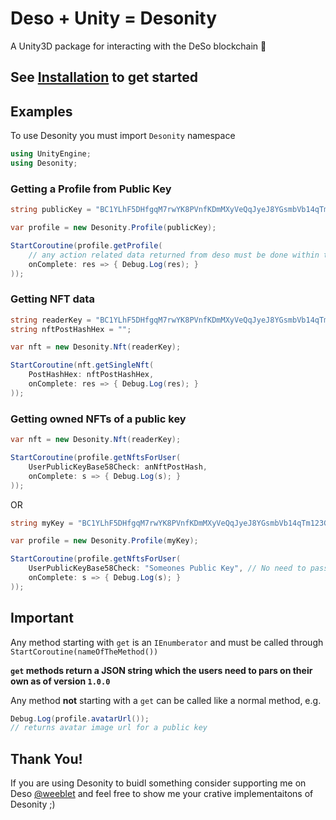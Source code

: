 # Deso + Unity = Desonity

A Unity3D package for interacting with the DeSo blockchain 💎

## See [Installation](Installation/install.md) to get started

## Examples

To use Desonity you must import `Desonity` namespace

```cs
using UnityEngine;
using Desonity;
```

### Getting a Profile from Public Key

```cs
string publicKey = "BC1YLhF5DHfgqM7rwYK8PVnfKDmMXyVeQqJyeJ8YGsmbVb14qTm123G";

var profile = new Desonity.Profile(publicKey);

StartCoroutine(profile.getProfile(
    // any action related data returned from deso must be done within this block of code
    onComplete: res => { Debug.Log(res); }
));
```

### Getting NFT data

```cs
string readerKey = "BC1YLhF5DHfgqM7rwYK8PVnfKDmMXyVeQqJyeJ8YGsmbVb14qTm123G";
string nftPostHashHex = "";

var nft = new Desonity.Nft(readerKey);

StartCoroutine(nft.getSingleNft(
    PostHashHex: nftPostHashHex,
    onComplete: res => { Debug.Log(res); }
));
```

### Getting owned NFTs of a public key

```cs
var nft = new Desonity.Nft(readerKey);

StartCoroutine(profile.getNftsForUser(
    UserPublicKeyBase58Check: anNftPostHash,
    onComplete: s => { Debug.Log(s); }
));
```

OR

```cs
string myKey = "BC1YLhF5DHfgqM7rwYK8PVnfKDmMXyVeQqJyeJ8YGsmbVb14qTm123G";

var profile = new Desonity.Profile(myKey);

StartCoroutine(profile.getNftsForUser(
    UserPublicKeyBase58Check: "Someones Public Key", // No need to pass this If you want NFTs for `myKey` 
    onComplete: s => { Debug.Log(s); }
));
```

## Important

Any method starting with `get` is an `IEnumberator` and must be called through `StartCoroutine(nameOfTheMethod())`

**`get` methods return a JSON string which the users need to pars on their own as of version `1.0.0`**

Any method **not** starting with a `get` can be called like a normal method, e.g.

```cs
Debug.Log(profile.avatarUrl());
// returns avatar image url for a public key
```

## Thank You!

If you are using Desonity to buidl something consider supporting me on Deso [@weeblet](https://diamondapp.com/u/weeblet) and feel free to show me your crative implementaitons of Desonity ;)
